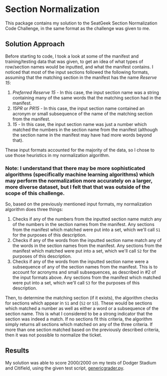 # Section Normalization

This package contains my solution to the SeatGeek Section Normalization Code Challenge, in the same format as the challenge was given to me.

## Solution Approach

Before starting to code, I took a look at some of the manifest and training/testing data that was given, to get an idea of what types of row/section names would be inputted, and what the manifest contains. I noticed that most of the input sections followed the following formats, assuming that the matching section in the manifest has the name *Reserve 15*:

  1. *Preferred Reserve 15* - In this case, the input section name was a string containing many of the same words that the matching section had in the manifest.
  2. *15PR* or *PR15* - In this case, the input section name contained an acronym or small subsequence of the name of the matching section from the manifest.
  3. *15* - In this case, the input section name was just a number which matched the numbers in the section name from the manifest (although the section name in the manifest may have had more words beyond that).

These input formats accounted for the majority of the data, so I chose to use those heuristics in my normalization algorithm.

### Note: I understand that there may be more sophisticated algorithms (specifically machine learning algorithms) which may perform the normalization more accurately on a larger, more diverse dataset, but I felt that that was outside of the scope of this challenge.

So, based on the previously mentioned input formats, my normalization algorithm does three things:

  1. Checks if any of the numbers from the inputted section name match any of the numbers in the section names from the manifest. Any sections from the manifest which matched were put into a set, which we'll call `S1` for the purposes of this description.
  2. Checks if any of the words from the inputted section name match any of the words in the section names from the manifest. Any sections from the manifest which matched were put into a set, which we'll call `S2` for the purposes of this description.
  3. Checks if any of the words from the inputted section name were a subsequence of any of the section names from the manifest. This is to account for acronyms and small subsequences, as described in #2 of the input formats above. Any sections from the manifest which matched were put into a set, which we'll call `S3` for the purposes of this description.

Then, to determine the matching section (if it exists), the algorithm checks for sections which appear in `S1` and (`S2` or `S3`). These would be sections which matched a number as well as either a word or a subsequence of the section name. This is what I considered to be a strong indicator that the section was indeed a match. If no sections fit this criteria, the algorithm simply returns all sections which matched on any of the three criteria. If more than one section matched based on the previously described criteria, then it was not possible to normalize the ticket.

## Results
My solution was able to score 2000/2000 on my tests of Dodger Stadium and Citifield, using the given test script, [genericgrader.py](./genericgrader.py).

